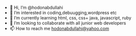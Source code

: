 - 👋 Hi, I’m @hodonabdullahi
- 👀 I’m interested in coding,debuugging,wordpress etc
- 🌱 I’m currently learning html, css, css+ java, javascript, ruby
- 💞️ I’m looking to collaborate with all junior web developers
- 📫 How to reach me hodonabdullahi@yahoo.com

<!---
hodonabdullahi/hodonabdullahi is a ✨ special ✨ repository because its `README.md` (this file) appears on your GitHub profile.
You can click the Preview link to take a look at your changes.
--->
